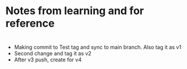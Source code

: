 # Notes from learning and for reference
#
- Making commit to Test tag and sync to main branch. Also tag it as v1
- Second change and tag it as v2
- After v3 push, create for v4
